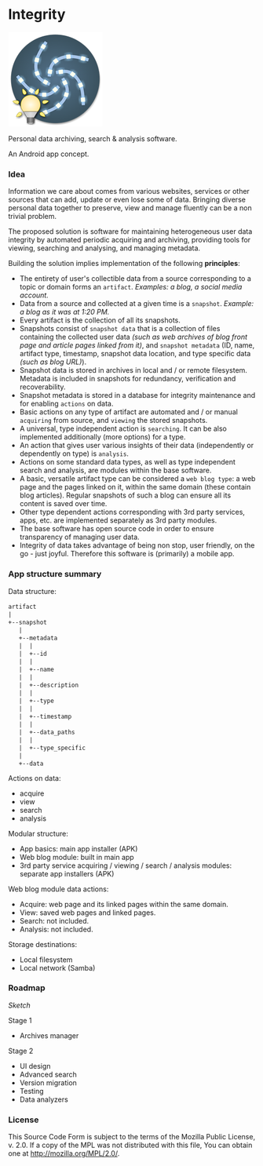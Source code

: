 # Integrity

![Logo](app/src/main/res/mipmap-xxxhdpi/ic_launcher.png)

Personal data archiving, search & analysis software.

An Android app concept.

### Idea

Information we care about comes from various websites,
services or other sources that can add, update or even
lose some of data.
Bringing diverse personal data together to preserve,
view and manage fluently can be a non trivial problem.

The proposed solution is software for maintaining
heterogeneous user data integrity by
automated periodic acquiring and archiving,
providing tools for viewing, searching and
analysing, and managing metadata.

Building the solution implies implementation of
the following **principles**:

* The entirety of user's collectible data from
a source corresponding to a topic or domain forms an
`artifact`. *Examples: a blog, a social media account.*
* Data from a source and collected at a given time is
a `snapshot`. *Example: a blog as it was at 1:20 PM.*
* Every artifact is the collection of all its
snapshots.
* Snapshots consist of `snapshot data` that is a
collection of files containing the collected user
data *(such as web archives of blog front page and
article pages linked from it)*,
and `snapshot metadata` (ID, name, artifact type,
timestamp, snapshot data location, and type specific
data *(such as blog URL)*).
* Snapshot data is stored in archives in local
and / or remote filesystem. Metadata is included in
snapshots for redundancy, verification
and recoverability.
* Snapshot metadata is stored in a database for
integrity maintenance and for enabling `actions`
on data.
* Basic actions on any type of artifact are
automated and / or manual `acquiring` from source,
and `viewing` the stored snapshots.
* A universal, type independent action is `searching`.
It can be also implemented additionally (more options)
for a type.
* An action that gives user various
insights of their data
(independently or dependently on type) is `analysis`.
* Actions on some standard data types,
as well as type independent search and analysis,
are modules within the base software.
* A basic, versatile artifact type can be considered
a `web blog type`: a web page and the pages linked on it,
within the same domain
(these contain blog articles). Regular snapshots of
such a blog can ensure all its content is saved
over time.
* Other type dependent actions corresponding with 3rd
party services, apps, etc. are implemented
separately as 3rd party modules.
* The base software has open source code in order to
ensure transparency of managing user data.
* Integrity of data takes advantage of being
non stop, user friendly, on the go - just joyful.
Therefore this software is (primarily) a mobile app.


### App structure summary

Data structure:

```
artifact
|
+--snapshot
   |
   +--metadata
   |  |
   |  +--id
   |  |
   |  +--name
   |  |
   |  +--description
   |  |
   |  +--type
   |  |
   |  +--timestamp
   |  |
   |  +--data_paths
   |  |
   |  +--type_specific
   |
   +--data
```


Actions on data:

* acquire
* view
* search
* analysis


Modular structure:

* App basics: main app installer (APK)
* Web blog module: built in main app
* 3rd party service acquiring / viewing / search /
analysis modules: separate app installers (APK)


Web blog module data actions:

* Acquire: web page and its linked pages within the
same domain.
* View: saved web pages and linked pages.
* Search: not included.
* Analysis: not included.


Storage destinations:

* Local filesystem
* Local network (Samba)


### Roadmap

*Sketch*

Stage 1

* Archives manager

Stage 2

* UI design
* Advanced search
* Version migration
* Testing
* Data analyzers


### License

This Source Code Form is subject to the terms of the Mozilla Public
License, v. 2.0. If a copy of the MPL was not distributed with this
file, You can obtain one at http://mozilla.org/MPL/2.0/.
